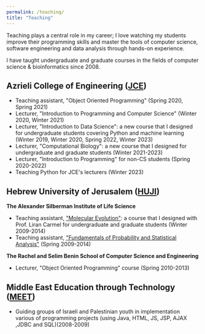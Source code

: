 ```yaml
---
permalink: /teaching/
title: "Teaching"
---
```


Teaching plays a central role in my career; I love watching my students improve their
programming skills and master the tools of computer science, software engineering and data analysis through hands-on
experience.

I have taught undergraduate and graduate courses in the fields of computer science & bioinformatics since 2008.


## Azrieli College of Engineering ([JCE](https://www.jce.ac.il/en/))
  * Teaching assistant, "Object Oriented Programming" (Spring 2020, Spring 2021)
  * Lecturer, "Introduction to Programming and Computer Science" (Winter 2020, Winter 2021)
  * Lecturer, "Introduction to Data Science": a new course that I designed for undergraduate students covering Python and machine learning (Winter 2019, Winter 2020, Spring 2022, Winter 2023)
  * Lecturer, "Computational Biology": a new course that I designed for undergraduate and graduate students (Winter 2021-2023)
  * Lecturer, "Introduction to Programming" for non-CS students (Spring 2020-2022)
  * Teaching Python for JCE's lecturers (Winter 2023)


## Hebrew University of Jerusalem ([HUJI](https://en.huji.ac.il/))
**The Alexander Silberman Institute of Life Science**
 * Teaching assistant, ["Molecular Evolution"](https://shnaton.huji.ac.il/index.php/Simple/88852/2011/): a course that I designed with Prof. Liran Carmel for undergraduate and graduate students (Winter 2009-2014)
 * Teaching assistant, ["Fundamentals of Probability and Statistical Analysis"](https://shnaton.huji.ac.il/index.php/Simple/72301/2011/) (Spring 2009-2014)
 
**The Rachel and Selim Benin School of Computer Science and Engineering**
 * Lecturer, "Object Oriented Programming" course (Spring 2010-2013)


## Middle East Education through Technology ([MEET](https://www.meet.mit.edu/))
 * Guiding groups of Israeli and Palestinian youth in implementation various of programming projects (using Java, HTML, JS, JSP, AJAX ,JDBC and SQL)(2008-2009)
